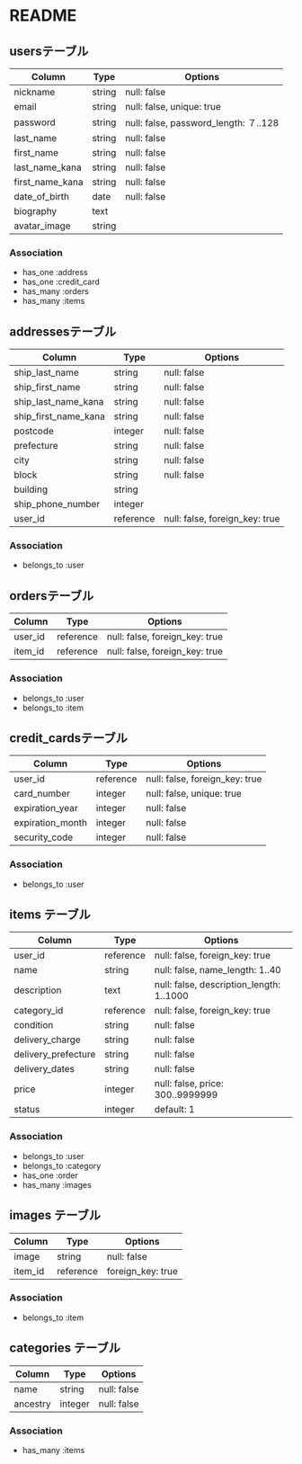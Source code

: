 # README

## usersテーブル
|Column|Type|Options|
|------|----|-------|
|nickname|string|null: false|
|email|string|null: false, unique: true|
|password|string|null: false, password_length: ７..128|
|last_name|string|null: false|
|first_name|string|null: false|
|last_name_kana|string|null: false|
|first_name_kana|string|null: false|
|date_of_birth|date|null: false|
|biography|text||
|avatar_image|string||
### Association
- has_one :address
- has_one :credit_card
- has_many :orders
- has_many :items

## addressesテーブル
|Column|Type|Options|
|------|----|-------|
|ship_last_name|string|null: false|
|ship_first_name|string|null: false|
|ship_last_name_kana|string|null: false|
|ship_first_name_kana|string|null: false|
|postcode|integer|null: false|
|prefecture|string|null: false|
|city|string|null: false|
|block|string|null: false|
|building|string||
|ship_phone_number|integer||
|user_id|reference|null: false, foreign_key: true|
### Association
- belongs_to :user

## ordersテーブル
|Column|Type|Options|
|------|----|-------|
|user_id|reference|null: false, foreign_key: true|
|item_id|reference|null: false, foreign_key: true|
### Association
- belongs_to :user
- belongs_to :item

## credit_cardsテーブル
|Column|Type|Options|
|------|----|-------|
|user_id|reference|null: false, foreign_key: true|
|card_number|integer|null: false, unique: true|
|expiration_year|integer|null: false|
|expiration_month|integer|null: false|
|security_code|integer|null: false|
### Association
- belongs_to :user

## items テーブル
|Column|Type|Options|
|------|----|-------|
|user_id|reference|null: false, foreign_key: true|
|name|string|null: false, name_length: 1..40|
|description|text|null: false, description_length: 1..1000|
|category_id|reference|null: false, foreign_key: true|
|condition|string|null: false|
|delivery_charge|string|null: false|
|delivery_prefecture|string|null: false|
|delivery_dates|string|null: false|
|price|integer|null: false, price: 300..9999999|
|status|integer|default: 1|  <!-- 1: 購入可, 2: 購入済み -->
### Association
- belongs_to :user
- belongs_to :category
- has_one :order
- has_many :images

## images テーブル
|Column|Type|Options|
|------|----|-------|
|image|string|null: false|
|item_id|reference|foreign_key: true|
### Association
- belongs_to :item

## categories テーブル
|Column|Type|Options|
|------|----|-------|
|name|string|null: false|
|ancestry|integer|null: false|
### Association
- has_many :items
